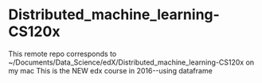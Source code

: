 # Distributed_machine_learning-CS120x
This remote repo corresponds to ~/Documents/Data_Science/edX/Distributed_machine_learning-CS120x on my mac
This is the NEW edx course in 2016--using dataframe
